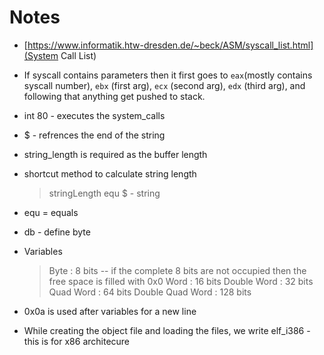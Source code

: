 # Notes

* [https://www.informatik.htw-dresden.de/~beck/ASM/syscall_list.html](System Call List)

* If syscall contains parameters then it first goes to `eax`(mostly contains syscall number), `ebx` (first arg), `ecx` (second arg), `edx` (third arg), and following that anything get pushed to stack.

* int 80 - executes the system_calls

* $ - refrences the end of the string

* string_length is required as the buffer length

* shortcut method to calculate string length
    > stringLength equ $ - string

* equ = equals

* db - define byte

* Variables
    > Byte : 8 bits  -- if the complete 8 bits are not occupied then the free space is filled with 0x0
    > Word : 16 bits
    > Double Word : 32 bits
    > Quad Word : 64 bits
    > Double Quad Word : 128 bits

* 0x0a is used after variables for a new line

* While creating the object file and loading the files, we write elf_i386 - this is for x86 architecure
